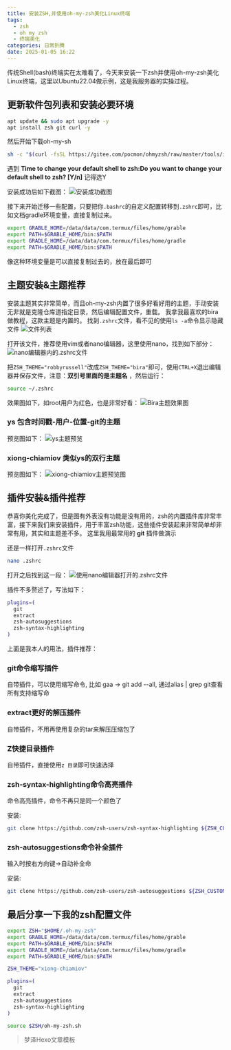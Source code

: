 ```yaml
---
title: 安装ZSH,并使用oh-my-zsh美化Linux终端
tags:
  - zsh
  - oh my zsh
  - 终端美化
categories: 日常折腾
date: 2025-01-05 16:22
---
```


传统Shell(bash)终端实在太难看了，今天来安装一下zsh并使用oh-my-zsh美化Linux终端，这里以Ubuntu22.04做示例，这是我服务器的实操过程。

<!-- more -->


## 更新软件包列表和安装必要环境

```bash
apt update && sudo apt upgrade -y
apt install zsh git curl -y
```

然后开始下载oh-my-sh
```bash
sh -c "$(curl -fsSL https://gitee.com/pocmon/ohmyzsh/raw/master/tools/install.sh)"
```

遇到 **Time to change your default shell to zsh:Do you want to change your default shell to zsh? [Y/n]** 记得选Y

安装成功后如下截图：
![安装成功截图](/images/2025-01-05_25e80.jpg)

接下来开始迁移一些配置，只要把你`.bashrc`的自定义配置转移到`.zshrc`即可，比如文档gradle环境变量，直接复制过来。

```bash
export GRABLE_HOME=/data/data/com.termux/files/home/grable
export PATH=$GRABLE_HOME/bin:$PATH
export GRADLE_HOME=/data/data/com.termux/files/home/gradle
export PATH=$GRADLE_HOME/bin:$PATH
```
像这种环境变量是可以直接复制过去的，放在最后即可

## 主题安装&主题推荐

安装主题其实非常简单，而且oh-my-zsh内置了很多好看好用的主题，手动安装无非就是克隆仓库道指定目录，然后编辑配置文件，重载。
我拿我最喜欢的bira做教程，这款主题是内置的。
找到`.zshrc`文件，看不见的使用`ls -a`命令显示隐藏文件
![文件列表](/images/2025-01-05_8ce5b.jpg)

打开该文件，推荐使用vim或者nano编辑器，这里使用nano，找到如下部分：
![nano编辑器内的.zshrc文件](/images/2025-01-05_ba40c.jpg)

把`ZSH_THEME="robbyrussell"`改成`ZSH_THEME="bira"`即可，使用`CTRL+X`退出编辑器并保存文件，注意：**双引号里面的是主题名** ，然后运行：
```bash
source ~/.zshrc
```
效果图如下，如root用户为红色，也是非常好看：
![Bira主题效果图](/images/2025-01-05_9f147.jpg)

### ys 包含时间戳-用户-位置-git的主题
预览图如下：
![ys主题预览](/images/2025-01-05_841ee.jpg)

### xiong-chiamiov 类似ys的双行主题
预览图如下：
![xiong-chiamiov主题预览图](/images/2025-01-05_adaf6.jpg)

## 插件安装&插件推荐

恭喜你美化完成了，但是图有外表没有功能是没有用的，zsh的内置插件库非常丰富，接下来我们来安装插件，用于丰富zsh功能，这些插件安装起来非常简单却非常有用，其实和主题差不多。
这里我用最常用的 **git** 插件做演示

还是一样打开`.zshrc`文件
```bash
nano .zshrc
```
打开之后找到这一段：
![使用nano编辑器打开的.zshrc文件](/images/2025-01-05_7bb46.jpg)

插件不多赘述了，写法如下：
```bash
plugins=(
  git
  extract
  zsh-autosuggestions
  zsh-syntax-highlighting
)
```
上面是我本人的用法，插件推荐：
### git命令缩写插件
自带插件，可以使用缩写命令, 比如 gaa -> git add --all, 通过alias | grep git查看所有支持缩写命

### extract更好的解压插件
自带插件，不用再使用复杂的tar来解压压缩包了

### Z快捷目录插件
自带插件，直接使用`z 目录`即可快速选择

### zsh-syntax-highlighting命令高亮插件
命令高亮插件，命令不再只是同一个颜色了

安装: 
```bash
git clone https://github.com/zsh-users/zsh-syntax-highlighting ${ZSH_CUSTOM:-~/.oh-my-zsh/custom}/plugins/zsh-syntax-highlighting
```

### zsh-autosuggestions命令补全插件
输入时按右方向键→自动补全命

安装: 
```bash
git clone https://github.com/zsh-users/zsh-autosuggestions ${ZSH_CUSTOM:-~/.oh-my-zsh/custom}/plugins/zsh-autosuggestions
```

## 最后分享一下我的zsh配置文件

```bash
export ZSH="$HOME/.oh-my-zsh"
export GRABLE_HOME=/data/data/com.termux/files/home/grable
export PATH=$GRABLE_HOME/bin:$PATH
export GRADLE_HOME=/data/data/com.termux/files/home/gradle
export PATH=$GRADLE_HOME/bin:$PATH

ZSH_THEME="xiong-chiamiov"

plugins=(
  git
  extract
  zsh-autosuggestions
  zsh-syntax-highlighting
)

source $ZSH/oh-my-zsh.sh
```

> 梦泽Hexo文章模板
